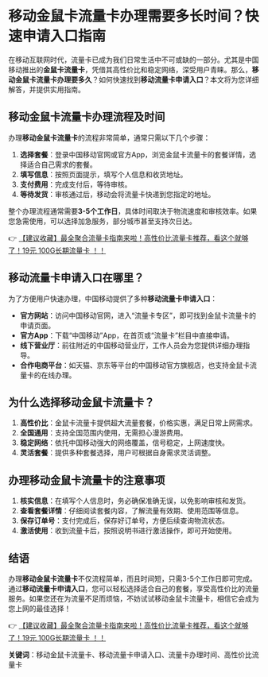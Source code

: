 # 移动金鼠卡流量卡办理需要多长时间？快速申请入口指南

在移动互联网时代，流量卡已成为我们日常生活中不可或缺的一部分。尤其是中国移动推出的**金鼠卡流量卡**，凭借其高性价比和稳定网络，深受用户青睐。那么，**移动金鼠卡流量卡办理要多久**？如何快速找到**移动流量卡申请入口**？本文将为您详细解答，并提供实用指南。

## 移动金鼠卡流量卡办理流程及时间

办理**移动金鼠卡流量卡**的流程非常简单，通常只需以下几个步骤：

1. **选择套餐**：登录中国移动官网或官方App，浏览金鼠卡流量卡的套餐详情，选择适合自己需求的套餐。
2. **填写信息**：按照页面提示，填写个人信息和收货地址。
3. **支付费用**：完成支付后，等待审核。
4. **等待发货**：审核通过后，移动会将流量卡快递到您指定的地址。

整个办理流程通常需要**3-5个工作日**，具体时间取决于物流速度和审核效率。如果您急需使用，可以选择加急服务，部分城市甚至支持次日达。

👉 [【建议收藏】最全聚合流量卡指南来啦！高性价比流量卡推荐，看这个就够了！19元 100G长期流量卡 ！！](https://bit.ly/Liuliangka)

## 移动流量卡申请入口在哪里？

为了方便用户快速办理，中国移动提供了多种**移动流量卡申请入口**：

- **官方网站**：访问中国移动官网，进入“流量卡专区”，即可找到金鼠卡流量卡的申请页面。
- **官方App**：下载“中国移动”App，在首页或“流量卡”栏目中直接申请。
- **线下营业厅**：前往附近的中国移动营业厅，工作人员会为您提供详细办理指导。
- **合作电商平台**：如天猫、京东等平台的中国移动官方旗舰店，也支持金鼠卡流量卡的在线办理。

## 为什么选择移动金鼠卡流量卡？

1. **高性价比**：金鼠卡流量卡提供超大流量套餐，价格实惠，满足日常上网需求。
2. **全国通用**：支持全国范围内使用，无需担心漫游费用。
3. **稳定网络**：依托中国移动强大的网络覆盖，信号稳定，上网速度快。
4. **灵活套餐**：提供多种套餐选择，用户可根据自身需求灵活调整。

## 办理移动金鼠卡流量卡的注意事项

1. **核实信息**：在填写个人信息时，务必确保准确无误，以免影响审核和发货。
2. **查看套餐详情**：仔细阅读套餐内容，了解流量有效期、使用范围等信息。
3. **保存订单号**：支付完成后，保存好订单号，方便后续查询物流状态。
4. **激活使用**：收到流量卡后，按照说明书进行激活操作，即可开始使用。

## 结语

办理**移动金鼠卡流量卡**不仅流程简单，而且时间短，只需3-5个工作日即可完成。通过**移动流量卡申请入口**，您可以轻松选择适合自己的套餐，享受高性价比的流量服务。如果您还在为流量不足而烦恼，不妨试试移动金鼠卡流量卡，相信它会成为您上网的最佳选择！

👉 [【建议收藏】最全聚合流量卡指南来啦！高性价比流量卡推荐，看这个就够了！19元 100G长期流量卡 ！！](https://bit.ly/Liuliangka)

**关键词**：移动金鼠卡流量卡、移动流量卡申请入口、流量卡办理时间、高性价比流量卡